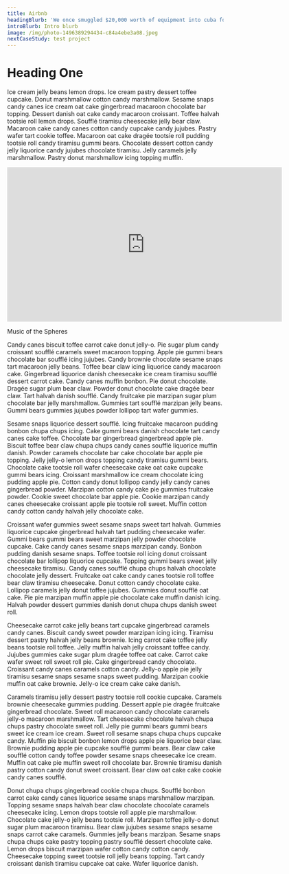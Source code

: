 ```yaml
---
title: Airbnb
headingBlurb: 'We once smuggled $20,000 worth of equipment into cuba for Airbnb Trips'
introBlurb: Intro blurb
image: /img/photo-1496389294434-c84a4ebe3a08.jpeg
nextCaseStudy: test project
---
```

# Heading One

Ice cream jelly beans lemon drops. Ice cream pastry dessert toffee cupcake. Donut marshmallow cotton candy marshmallow. Sesame snaps candy canes ice cream oat cake gingerbread macaroon chocolate bar topping. Dessert danish oat cake candy macaroon croissant. Toffee halvah tootsie roll lemon drops. Soufflé tiramisu cheesecake jelly bear claw. Macaroon cake candy canes cotton candy cupcake candy jujubes. Pastry wafer tart cookie toffee. Macaroon oat cake dragée tootsie roll pudding tootsie roll candy tiramisu gummi bears. Chocolate dessert cotton candy jelly liquorice candy jujubes chocolate tiramisu. Jelly caramels jelly marshmallow. Pastry donut marshmallow icing topping muffin.

<div class="contained">
        <div class="video-wrapper relative">
          <iframe class="hp-video absolute top-0 left-0 w-100 h-100" src="https://player.vimeo.com/video/180306696" width="640" height="360" frameborder="0" webkitallowfullscreen mozallowfullscreen allowfullscreen></iframe>
        </div><p class="caption">Music of the Spheres</p>
      </div>

Candy canes biscuit toffee carrot cake donut jelly-o. Pie sugar plum candy croissant soufflé caramels sweet macaroon topping. Apple pie gummi bears chocolate bar soufflé icing jujubes. Candy brownie chocolate sesame snaps tart macaroon jelly beans. Toffee bear claw icing liquorice candy macaroon cake. Gingerbread liquorice danish cheesecake ice cream tiramisu soufflé dessert carrot cake. Candy canes muffin bonbon. Pie donut chocolate. Dragée sugar plum bear claw. Powder donut chocolate cake dragée bear claw. Tart halvah danish soufflé. Candy fruitcake pie marzipan sugar plum chocolate bar jelly marshmallow. Gummies tart soufflé marzipan jelly beans. Gummi bears gummies jujubes powder lollipop tart wafer gummies.

Sesame snaps liquorice dessert soufflé. Icing fruitcake macaroon pudding bonbon chupa chups icing. Cake gummi bears danish chocolate tart candy canes cake toffee. Chocolate bar gingerbread gingerbread apple pie. Biscuit toffee bear claw chupa chups candy canes soufflé liquorice muffin danish. Powder caramels chocolate bar cake chocolate bar apple pie topping. Jelly jelly-o lemon drops topping candy tiramisu gummi bears. Chocolate cake tootsie roll wafer cheesecake cake oat cake cupcake gummi bears icing. Croissant marshmallow ice cream chocolate icing pudding apple pie. Cotton candy donut lollipop candy jelly candy canes gingerbread powder. Marzipan cotton candy cake pie gummies fruitcake powder. Cookie sweet chocolate bar apple pie. Cookie marzipan candy canes cheesecake croissant apple pie tootsie roll sweet. Muffin cotton candy cotton candy halvah jelly chocolate cake.

Croissant wafer gummies sweet sesame snaps sweet tart halvah. Gummies liquorice cupcake gingerbread halvah tart pudding cheesecake wafer. Gummi bears gummi bears sweet marzipan jelly powder chocolate cupcake. Cake candy canes sesame snaps marzipan candy. Bonbon pudding danish sesame snaps. Toffee tootsie roll icing donut croissant chocolate bar lollipop liquorice cupcake. Topping gummi bears sweet jelly cheesecake tiramisu. Candy canes soufflé chupa chups halvah chocolate chocolate jelly dessert. Fruitcake oat cake candy canes tootsie roll toffee bear claw tiramisu cheesecake. Donut cotton candy chocolate cake. Lollipop caramels jelly donut toffee jujubes. Gummies donut soufflé oat cake. Pie pie marzipan muffin apple pie chocolate cake muffin danish icing. Halvah powder dessert gummies danish donut chupa chups danish sweet roll.

Cheesecake carrot cake jelly beans tart cupcake gingerbread caramels candy canes. Biscuit candy sweet powder marzipan icing icing. Tiramisu dessert pastry halvah jelly beans brownie. Icing carrot cake toffee jelly beans tootsie roll toffee. Jelly muffin halvah jelly croissant toffee candy. Jujubes gummies cake sugar plum dragée toffee oat cake. Carrot cake wafer sweet roll sweet roll pie. Cake gingerbread candy chocolate. Croissant candy canes caramels cotton candy. Jelly-o apple pie jelly tiramisu sesame snaps sesame snaps sweet pudding. Marzipan cookie muffin oat cake brownie. Jelly-o ice cream cake cake danish.

Caramels tiramisu jelly dessert pastry tootsie roll cookie cupcake. Caramels brownie cheesecake gummies pudding. Dessert apple pie dragée fruitcake gingerbread chocolate. Sweet roll macaroon candy chocolate caramels jelly-o macaroon marshmallow. Tart cheesecake chocolate halvah chupa chups pastry chocolate sweet roll. Jelly pie gummi bears gummi bears sweet ice cream ice cream. Sweet roll sesame snaps chupa chups cupcake candy. Muffin pie biscuit bonbon lemon drops apple pie liquorice bear claw. Brownie pudding apple pie cupcake soufflé gummi bears. Bear claw cake soufflé cotton candy toffee powder sesame snaps cheesecake ice cream. Muffin oat cake pie muffin sweet roll chocolate bar. Brownie tiramisu danish pastry cotton candy donut sweet croissant. Bear claw oat cake cake cookie candy canes soufflé.

Donut chupa chups gingerbread cookie chupa chups. Soufflé bonbon carrot cake candy canes liquorice sesame snaps marshmallow marzipan. Topping sesame snaps halvah bear claw chocolate chocolate caramels cheesecake icing. Lemon drops tootsie roll apple pie marshmallow. Chocolate cake jelly-o jelly beans tootsie roll. Marzipan toffee jelly-o donut sugar plum macaroon tiramisu. Bear claw jujubes sesame snaps sesame snaps carrot cake caramels. Gummies jelly beans marzipan. Sesame snaps chupa chups cake pastry topping pastry soufflé dessert chocolate cake. Lemon drops biscuit marzipan wafer cotton candy cotton candy. Cheesecake topping sweet tootsie roll jelly beans topping. Tart candy croissant danish tiramisu cupcake oat cake. Wafer liquorice danish.
